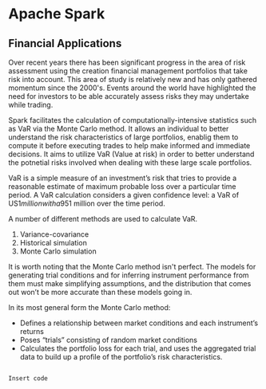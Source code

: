 Apache Spark
=========
Financial Applications
----------
Over recent years there has been significant progress in the area of risk assessment using the creation financial management portfolios that take risk into account.  This area of study is relatively new and has only gathered momentum since the 2000's.  Events around the world have highlighted the need for investors to be able accurately assess risks they may undertake while trading.

Spark facilitates the calculation of computationally-intensive statistics such as VaR via the Monte Carlo method.
It allows an individual to better understand the risk characteristics of large portfolios, enablig them to compute it before executing trades to help make informed and immediate decisions.
It aims to utilize VaR (Value at risk) in order to better understand the potnetial risks involved when dealing with these large scale portfolios.

VaR is a simple measure of an investment’s risk that tries to provide a reasonable estimate of maximum probable loss over a particular time period. A VaR calculation considers a given confidence level: a VaR of US$1 million with a 95% confidence level means that we believe our investment stands only a 5% chance of losing more than US$1 million over the time period.

A number of different methods are used to calculate VaR.

1. Variance-covariance
2. Historical simulation
3. Monte Carlo simulation

It is worth noting that the Monte Carlo method isn't perfect.  The models for generating trial conditions and for inferring instrument performance from them must make simplifying assumptions, and the distribution that comes out won’t be more accurate than these models going in.

In its most general form the Monte Carlo method:
* Defines a relationship between market conditions and each instrument’s returns
* Poses “trials” consisting of random market conditions
* Calculates the portfolio loss for each trial, and uses the aggregated trial data to build up a profile of the portfolio’s risk characteristics.

<pre><code>
Insert code

</code></pre>
